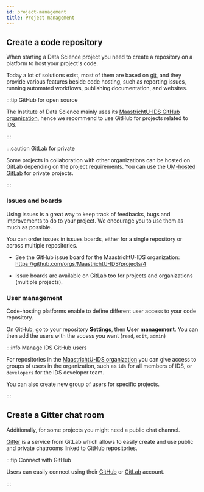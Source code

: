 ```yaml
---
id: project-management
title: Project management
---
```


## Create a code repository

When starting a Data Science project you need to create a repository on a platform to host your project's code. 

Today a lot of solutions exist, most of them are based on [git](https://guides.github.com/introduction/git-handbook/), and they provide various features beside code hosting, such as reporting issues, running automated workflows, publishing documentation, and websites.

:::tip GitHub for open source

The Institute of Data Science mainly uses its [MaastrichtU-IDS GitHub organization](https://github.com/MaastrichtU-IDS), hence we recommend to use GitHub for projects related to IDS.

:::

:::caution GitLab for private

Some projects in collaboration with other organizations can be hosted on GitLab depending on the project requirements. You can use the [UM-hosted GitLab](https://gitlab.maastrichtuniversity.nl/) for private projects.

:::

### Issues and boards

Using issues is a great way to keep track of feedbacks, bugs and improvements to do to your project. We encourage you to use them as much as possible.

You can order issues in issues boards, either for a single repository or across multiple repositories.

* See the GitHub issue board for the MaastrichtU-IDS organization: https://github.com/orgs/MaastrichtU-IDS/projects/4

* Issue boards are available on GitLab too for projects and organizations (multiple projects).

### User management

Code-hosting platforms enable to define different user access to your code repository.

On GitHub, go to your repository **Settings**, then **User management**. You can then add the users with the access you want (`read`, `edit`, `admin`)

:::info Manage IDS GitHub users

For repositories in the [MaastrichtU-IDS organization](https://github.com/MaastrichtU-IDS) you can give access to groups of users in the organization, such as `ids` for all members of IDS, or `developers` for the IDS developer team. 

You can also create new group of users for specific projects.

:::

## Create a Gitter chat room

Additionally, for some projects you might need a public chat channel.

[Gitter](https://gitter.im/) is a service from GitLab which allows to easily create and use public and private chatrooms linked to GitHub repositories. 

:::tip Connect with GitHub

Users can easily connect using their [GitHub](https://github.com/) or [GitLab](https://gitlab.com) account.

:::